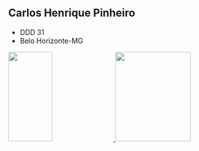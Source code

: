 <h2>Carlos Henrique Pinheiro</h2>
<ul>
  <li> DDD 31
  <li> Belo Horizonte-MG
</ul>

<div>
<a href="https://github.com/carloshpinheiro">
<img width="42%" height="180em" src="https://github-readme-stats.vercel.app/api?username=CarlosHPinheiro&count_private=true&show_icons=true&theme=dark"/>
<img width="55%" height="180em" src="https://github-readme-stats.vercel.app/api/top-langs/?username=CarlosHPinheiro&layout=compact&theme=dark"/>
</div>
